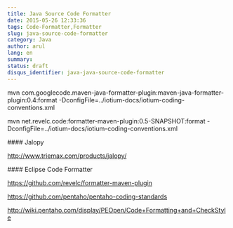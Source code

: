 ```yaml
---
title: Java Source Code Formatter
date: 2015-05-26 12:33:36
tags: Code-Formatter,Formatter
slug: java-source-code-formatter
category: Java
author: arul
lang: en
summary: 
status: draft
disqus_identifier: java-java-source-code-formatter
---
```


mvn
com.googlecode.maven-java-formatter-plugin:maven-java-formatter-plugin:0.4:format
-DconfigFile=../iotium-docs/iotium-coding-conventions.xml

mvn net.revelc.code:formatter-maven-plugin:0.5-SNAPSHOT:format
-DconfigFile=../iotium-docs/iotium-coding-conventions.xml

\#### Jalopy

<http://www.triemax.com/products/jalopy/>

\#### Eclipse Code Formatter

<https://github.com/revelc/formatter-maven-plugin>

<https://github.com/pentaho/pentaho-coding-standards>

<http://wiki.pentaho.com/display/PEOpen/Code+Formatting+and+CheckStyle>
